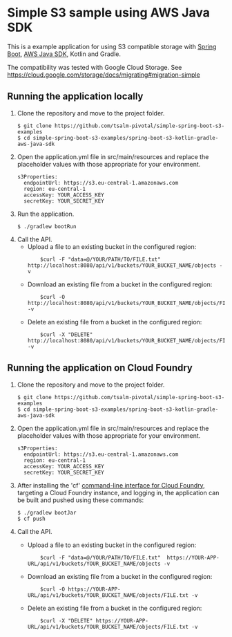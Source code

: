 Simple S3 sample using AWS Java SDK
============

This is a example application for using S3 compatible storage with [Spring Boot](http://projects.spring.io/spring-boot/),
[AWS Java SDK](https://aws.amazon.com/sdk-for-java/), Kotlin and Gradle.

The compatibility was tested with Google Cloud Storage. See https://cloud.google.com/storage/docs/migrating#migration-simple 

## Running the application locally
1. Clone the repository and move to the project folder.
    ```
    $ git clone https://github.com/tsalm-pivotal/simple-spring-boot-s3-examples
    $ cd simple-spring-boot-s3-examples/spring-boot-s3-kotlin-gradle-aws-java-sdk
    ```
2. Open the application.yml file in src/main/resources and replace the placeholder values with those appropriate for your environment.
    ```
    s3Properties:
      endpointUrl: https://s3.eu-central-1.amazonaws.com
      region: eu-central-1
      accessKey: YOUR_ACCESS_KEY
      secretKey: YOUR_SECRET_KEY
    ```
3. Run the application.
    ```
    $ ./gradlew bootRun
    ```
4. Call the API.
    - Upload a file to an existing bucket in the configured region:
        ```
            $curl -F "data=@/YOUR/PATH/TO/FILE.txt" http://localhost:8080/api/v1/buckets/YOUR_BUCKET_NAME/objects -v
        ```
    - Download an existing file from a bucket in the configured region:
        ```
            $curl -O http://localhost:8080/api/v1/buckets/YOUR_BUCKET_NAME/objects/FILE.txt -v
        ```
    - Delete an existing file from a bucket in the configured region:
        ```
            $curl -X "DELETE" http://localhost:8080/api/v1/buckets/YOUR_BUCKET_NAME/objects/FILE.txt -v
        ```

## Running the application on Cloud Foundry
1. Clone the repository and move to the project folder.
    ```
    $ git clone https://github.com/tsalm-pivotal/simple-spring-boot-s3-examples
    $ cd simple-spring-boot-s3-examples/spring-boot-s3-kotlin-gradle-aws-java-sdk
    ```
2. Open the application.yml file in src/main/resources and replace the placeholder values with those appropriate for your environment.
    ```
    s3Properties:
      endpointUrl: https://s3.eu-central-1.amazonaws.com
      region: eu-central-1
      accessKey: YOUR_ACCESS_KEY
      secretKey: YOUR_SECRET_KEY
    ```
3. After installing the 'cf' [command-line interface for Cloud Foundry](http://docs.cloudfoundry.org/cf-cli/), targeting a Cloud Foundry instance, and logging in, the application can be built and pushed using these commands:

    ```
    $ ./gradlew bootJar
    $ cf push
    ```
4. Call the API.
    - Upload a file to an existing bucket in the configured region:
        ```
            $curl -F "data=@/YOUR/PATH/TO/FILE.txt"  https://YOUR-APP-URL/api/v1/buckets/YOUR_BUCKET_NAME/objects -v
        ```
    - Download an existing file from a bucket in the configured region:
        ```
            $curl -O https://YOUR-APP-URL/api/v1/buckets/YOUR_BUCKET_NAME/objects/FILE.txt -v
        ```
    - Delete an existing file from a bucket in the configured region:
        ```
            $curl -X "DELETE" https://YOUR-APP-URL/api/v1/buckets/YOUR_BUCKET_NAME/objects/FILE.txt -v
        ```